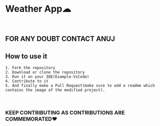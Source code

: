 # Weather App☁

<br/>

## FOR ANY DOUBT CONTACT ANUJ


## How to use it


```
1. Fork the repository
2. Download or clone the repository
3. Run it on your IDE(Example-VsCode)
4. Contribute to it
5. And finally make a Pull Request(make sure to add a readme which contains the image of the modified project).

```

<br />

### KEEP CONTRIBUTING AS CONTRIBUTIONS ARE COMMEMORATED♥
